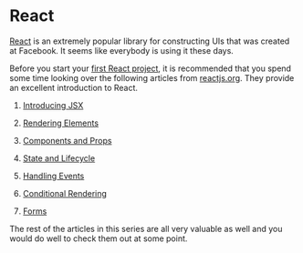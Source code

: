 # React

[React](https://reactjs.org) is an extremely popular library for constructing UIs that was created at Facebook. It seems like everybody is using it these days.

Before you start your [first React project](../social_network1), it is recommended that you spend some time looking over the following articles from [reactjs.org](https://reactjs.org). They provide an excellent introduction to React.

1. [Introducing JSX](https://reactjs.org/docs/introducing-jsx.html)

2. [Rendering Elements](https://reactjs.org/docs/rendering-elements.html)

3. [Components and Props](https://reactjs.org/docs/components-and-props.html)

4. [State and Lifecycle](https://reactjs.org/docs/state-and-lifecycle.html)

5. [Handling Events](https://reactjs.org/docs/handling-events.html)

6. [Conditional Rendering](https://reactjs.org/docs/handling-events.html)

7. [Forms](https://reactjs.org/docs/forms.html)

The rest of the articles in this series are all very valuable as well and you would do well to check them out at some point.
